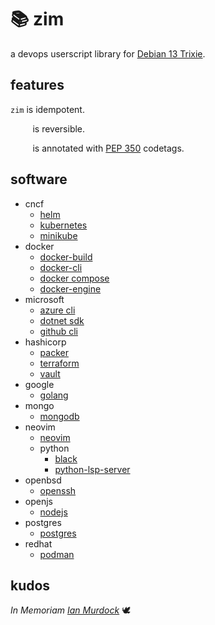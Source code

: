 <!-- This Source Code Form is subject to the terms of the Mozilla Public
   - License, v. 2.0. If a copy of the MPL was not distributed with this
   - file, You can obtain one at https://mozilla.org/MPL/2.0/. -->

# 📚 zim

a devops userscript library for [Debian 13 Trixie](https://wiki.debian.org/DebianTrixie).

## features
`zim` is idempotent.

&nbsp;&nbsp;&nbsp;&nbsp;&nbsp;&nbsp;&nbsp;&nbsp;&nbsp;is reversible.

&nbsp;&nbsp;&nbsp;&nbsp;&nbsp;&nbsp;&nbsp;&nbsp;&nbsp;is annotated with [PEP 350](https://peps.python.org/pep-0350/) codetags.

## software

- cncf
  - [helm](https://helm.sh/docs/)
  - [kubernetes](https://kubernetes.io/docs/home/)
  - [minikube](https://minikube.sigs.k8s.io/docs/)
- docker
  - [docker-build](https://docs.docker.com/build/)
  - [docker-cli](https://docs.docker.com/engine/reference/commandline/cli/)
  - [docker compose](https://docs.docker.com/compose/)
  - [docker-engine](https://docs.docker.com/engine/)
- microsoft
  - [azure cli](https://learn.microsoft.com/en-us/cli/azure/)
  - [dotnet sdk](https://learn.microsoft.com/en-us/dotnet/)
  - [github cli](https://cli.github.com/manual/)
- hashicorp
   - [packer](https://developer.hashicorp.com/packer/docs)
   - [terraform](https://developer.hashicorp.com/terraform/docs)
   - [vault](https://developer.hashicorp.com/vault/docs)
- google
  - [golang](https://go.dev/doc/)
- mongo
  - [mongodb](https://www.mongodb.com/docs/)
- neovim
  - [neovim](https://neovim.io/doc/)
  - python
    - [black](https://black.readthedocs.io/en/stable/)
    - [python-lsp-server](https://github.com/python-lsp/python-lsp-server)
- openbsd
  - [openssh](https://www.openssh.com/manual.html)
- openjs
  - [nodejs](https://nodejs.org/en/docs)
- postgres
  - [postgres](https://www.postgresql.org/docs/)
- redhat
  - [podman](https://docs.podman.io/en/latest/)

## kudos
*In Memoriam [Ian Murdock](https://www.debian.org/doc/manuals/project-history/manifesto.en.html)* 🕊️
